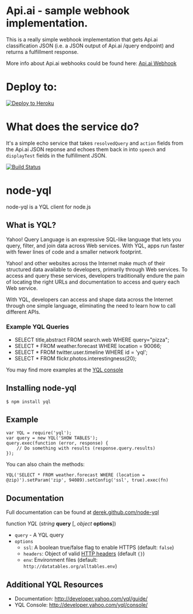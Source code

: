 # Api.ai - sample webhook implementation.

This is a really simple webhook implementation that gets Api.ai classification JSON (i.e. a JSON output of Api.ai /query endpoint) and returns a fulfillment response.

More info about Api.ai webhooks could be found here:
[Api.ai Webhook](https://docs.api.ai/docs/webhook)

# Deploy to:
[![Deploy to Heroku](https://www.herokucdn.com/deploy/button.svg)](https://heroku.com/deploy)

# What does the service do?
It's a simple echo service that takes `resolvedQuery` and `action` fields from the Api.ai JSON reponse and echoes them back in into `speech` and `displayTest` fields in the fulfillment JSON.


[![Build Status](https://travis-ci.org/derek/node-yql.svg?branch=master)](https://travis-ci.org/derek/node-yql)

# node-yql

node-yql is a YQL client for node.js

## What is YQL?

Yahoo! Query Language is an expressive SQL-like language that lets you query, filter, and join data across Web services. With YQL, apps run faster with fewer lines of code and a smaller network footprint.

Yahoo! and other websites across the Internet make much of their structured data available to developers, primarily through Web services. To access and query these services, developers traditionally endure the pain of locating the right URLs and documentation to access and query each Web service.

With YQL, developers can access and shape data across the Internet through one simple language, eliminating the need to learn how to call different APIs.

### Example YQL Queries

* SELECT title,abstract FROM search.web WHERE query="pizza";
* SELECT * FROM weather.forecast WHERE location = 90066;
* SELECT * FROM twitter.user.timeline WHERE id = 'yql';
* SELECT * FROM flickr.photos.interestingness(20);

You may find more examples at the [YQL console](http://developer.yahoo.com/yql/console/ "YQL console")


## Installing node-yql

    $ npm install yql


## Example

	var YQL = require('yql');
	var query = new YQL('SHOW TABLES');
	query.exec(function (error, response) {
		// Do something with results (response.query.results)
	});

You can also chain the methods:

	YQL('SELECT * FROM weather.forecast WHERE (location = @zip)').setParam('zip', 94089).setConfig('ssl', true).exec(fn)

## Documentation
Full documentation can be found at [derek.github.com/node-yql](http://derek.github.com/node-yql)


function *YQL* (*string* __query__ [, *object* __options__])

* `query` - A YQL query
* `options`
    * `ssl`: A boolean true/false flag to enable HTTPS (default: `false`)
    * `headers`: Object of valid [HTTP headers](https://secure.wikimedia.org/wikipedia/en/wiki/List_of_HTTP_header_fields) (default `{}`)
    * `env`: Environment files (default: `http://datatables.org/alltables.env`)


## Additional YQL Resources

* Documentation: <http://developer.yahoo.com/yql/guide/>
* YQL Console: <http://developer.yahoo.com/yql/console/>
